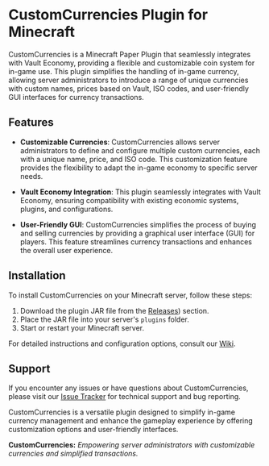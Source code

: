 # CustomCurrencies Plugin for Minecraft

CustomCurrencies is a Minecraft Paper Plugin that seamlessly integrates with Vault Economy, providing a flexible and customizable coin system for in-game use. This plugin simplifies the handling of in-game currency, allowing server administrators to introduce a range of unique currencies with custom names, prices based on Vault, ISO codes, and user-friendly GUI interfaces for currency transactions.

## Features

- **Customizable Currencies**: CustomCurrencies allows server administrators to define and configure multiple custom currencies, each with a unique name, price, and ISO code. This customization feature provides the flexibility to adapt the in-game economy to specific server needs.

- **Vault Economy Integration**: This plugin seamlessly integrates with Vault Economy, ensuring compatibility with existing economic systems, plugins, and configurations.

- **User-Friendly GUI**: CustomCurrencies simplifies the process of buying and selling currencies by providing a graphical user interface (GUI) for players. This feature streamlines currency transactions and enhances the overall user experience.

## Installation

To install CustomCurrencies on your Minecraft server, follow these steps:

1. Download the plugin JAR file from the [Releases](https://github.com/SebastianSoftwareStudios/CustomCurrencies/releases)) section.
2. Place the JAR file into your server's `plugins` folder.
3. Start or restart your Minecraft server.

For detailed instructions and configuration options, consult our [Wiki]((https://github.com/SebastianSoftwareStudios/CustomCurrencies/wiki)).

## Support

If you encounter any issues or have questions about CustomCurrencies, please visit our [Issue Tracker](https://github.com/SebastianSoftwareStudios/CustomCurrencies/issues) for technical support and bug reporting.

CustomCurrencies is a versatile plugin designed to simplify in-game currency management and enhance the gameplay experience by offering customization options and user-friendly interfaces.

**CustomCurrencies:** *Empowering server administrators with customizable currencies and simplified transactions.*
